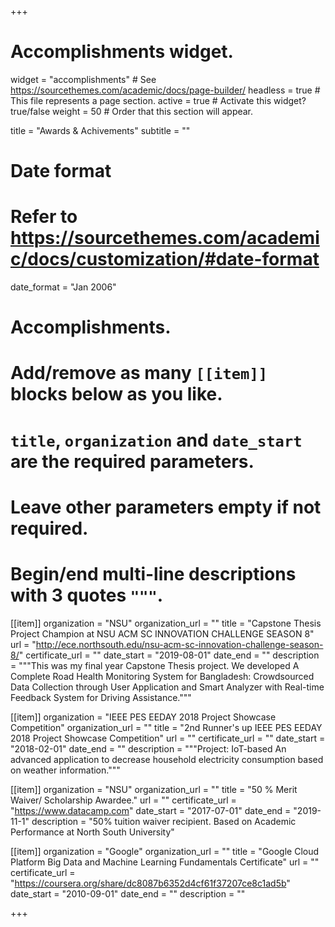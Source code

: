 +++
# Accomplishments widget.
widget = "accomplishments"  # See https://sourcethemes.com/academic/docs/page-builder/
headless = true  # This file represents a page section.
active = true  # Activate this widget? true/false
weight = 50  # Order that this section will appear.

title = "Awards & Achivements"
subtitle = ""

# Date format
#   Refer to https://sourcethemes.com/academic/docs/customization/#date-format
date_format = "Jan 2006"

# Accomplishments.
#   Add/remove as many `[[item]]` blocks below as you like.
#   `title`, `organization` and `date_start` are the required parameters.
#   Leave other parameters empty if not required.
#   Begin/end multi-line descriptions with 3 quotes `"""`.

[[item]]
  organization = "NSU"
  organization_url = ""
  title = "Capstone Thesis Project Champion at NSU ACM SC INNOVATION CHALLENGE SEASON 8"
  url = "http://ece.northsouth.edu/nsu-acm-sc-innovation-challenge-season-8/"
  certificate_url = ""
  date_start = "2019-08-01"
  date_end = ""
  description = """This was my final year Capstone Thesis project. We developed A Complete Road Health Monitoring System for Bangladesh: Crowdsourced Data Collection through User Application and Smart Analyzer with Real-time Feedback System for Driving Assistance."""
  
[[item]]
  organization = "IEEE PES EEDAY 2018 Project Showcase Competition"
  organization_url = ""
  title = "2nd Runner's up IEEE PES EEDAY 2018 Project Showcase Competition"
  url = ""
  certificate_url = ""
  date_start = "2018-02-01"
  date_end = ""
  description = """Project: IoT-based An advanced application to decrease household electricity consumption based on weather information."""
  
[[item]]
  organization = "NSU"
  organization_url = ""
  title = "50 % Merit Waiver/ Scholarship Awardee."
  url = ""
  certificate_url = "https://www.datacamp.com"
  date_start = "2017-07-01"
  date_end = "2019-11-1"
  description = "50% tuition waiver recipient. Based on Academic Performance at North South University"

[[item]]
  organization = "Google"
  organization_url = ""
  title = "Google Cloud Platform Big Data and Machine Learning Fundamentals Certificate"
  url = ""
  certificate_url = "https://coursera.org/share/dc8087b6352d4cf61f37207ce8c1ad5b"
  date_start = "2010-09-01"
  date_end = ""
  description = ""

+++
